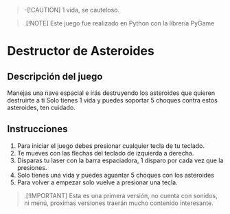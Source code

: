 > -[!CAUTION]
> 1 vida, se cauteloso.

>.[!NOTE]
> Este juego fue realizado en Python con la librería PyGame

# Destructor de Asteroides

## Descripción del juego
Manejas una nave espacial e irás destruyendo los asteroides que quieren destruirte a ti
Solo tienes 1 vida y puedes soportar 5 choques contra estos asteroides, ten cuidado.

## Instrucciones
1. Para iniciar el juego debes presionar cualquier tecla de tu teclado.
2. Te mueves con las flechas del teclado de izquierda a derecha.
3. Disparas tu laser con la barra espaciadora, 1 disparo por cada vez que la presiones.
4. Solo tienes una vida y puedes aguantar 5 choques con los asteroides
5. Para volver a empezar solo vuelve a presionar una tecla.

> .[!IMPORTANT]
> Esta es una primera versión, no cuenta con sonidos, ni menú, proximas versiones
> traerán mucho contenido interesante.
